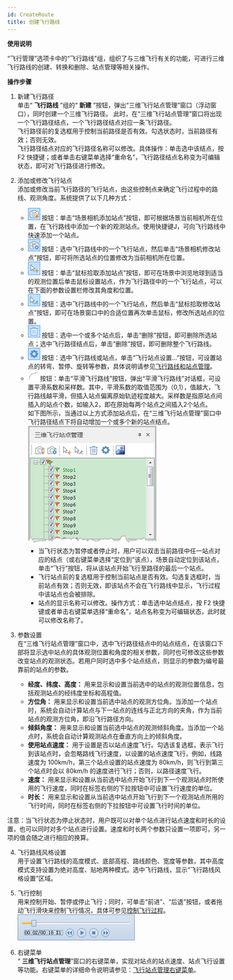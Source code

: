 ```yaml
---
id: CreateRoute
title: 创建飞行路线
---
```

**使用说明**

“飞行管理”选项卡中的“飞行路线”组，组织了与三维飞行有关的功能，可进行三维飞行路线的创建、转换和删除、站点管理等相关操作。

**操作步骤**

  1. 新建飞行路径   
单击“ **飞行路线** ”组的“ **新建** ”按钮，弹出“三维飞行站点管理”窗口（浮动窗口），同时创建一个三维飞行路径。
此时，在“三维飞行站点管理”窗口将出现一个飞行路径结点，一个飞行路径结点对应一条飞行路径。  
飞行路径前的复选框用于控制当前路径是否有效。勾选状态时，当前路径有效；否则无效。  
飞行路径结点对应的飞行路径名称可以修改。具体操作：单击选中该结点，按 F2
快捷键；或者单击右键菜单选择“重命名”，飞行路径结点名称变为可编辑状态，即可对飞行路径进行修改。

  2. 添加或修改飞行站点   
添加或修改当前飞行路径的飞行站点，由这些控制点来确定飞行过程中的路线、观测角度。系统提供了以下几种方式：

     * ![](img/Image_Route_FirstPersonCamera.png) 按钮：单击“场景相机添加站点”按钮，即可根据场景当前相机所在位置，在飞行路线中添加一个新的观测站点。使用快捷键J，可向飞行路线中快速添加一个站点。
     * ![](img/Image_Route_ModifyStop.PNG) 按钮：选中飞行路线中的一个飞行站点，然后单击“场景相机修改站点”按钮，即可将所选站点的位置修改为当前相机所在位置。
     * ![](img/Image_Route_NewStop.png) 按钮：单击“鼠标拾取添加站点”按钮，即可在场景中浏览地球到适当的观测位置后单击鼠标设置站点，作为飞行路径中的一个飞行站点，可以在下面的参数设置栏修改其角度和位置。
     * ![](img/Image_Route_MousePickStop.png) 按钮：选中飞行路线中的一个飞行站点，然后单击“鼠标拾取修改站点”按钮，即可在场景窗口中的合适位置再次单击鼠标，修改所选站点的位置。
     * ![](img/DelStopBut.png) 按钮：选中一个或多个站点后，单击“删除”按钮，即可删除所选站点；选中飞行路径结点后，单击“删除”按钮，即可删除整个飞行路线。
     * ![](../../img/globalsetting.png) 按钮：选中飞行路线或站点，单击“飞行站点设置...”按钮，可设置站点的转弯、暂停、旋转等参数，具体说明请参见[飞行路线和站点管理](FlyingStopManager  )。
     * ![](img/SmoothingLine.png) 按钮：单击“平滑飞行路线”按钮，弹出“平滑飞行路线”对话框，可设置平滑系数和采样数。其中，平滑系数的取值范围为（0,1），值越大，飞行路线越平滑，但插入站点偏离原始轨迹程度越大。采样数是指原站点间插入的站点个数，如输入2，即在原始每两个站点之间插入2个站点。   
  如下图所示，当通过以上方式添加站点后，在“三维飞行站点管理”窗口中飞行路径结点下将自动增加一个或多个新的站点结点。  
![](img/AddStopAfter.png)    
       - 当飞行状态为暂停或者停止时，用户可以双击当前路径中任一站点对应的结点（或右键菜单选择“定位到”该点），场景自动定位到该站点，单击“飞行”按钮，将从该站点开始飞行至路径的最后一个站点。  
       - 飞行站点前的复选框用于控制当前站点是否有效。勾选复选框时，当前站点有效；否则无效，即该站点不会在飞行路线中显示，飞行过程中该站点也会被排除。  
       - 站点的显示名称可以修改。操作方式：单击选中站点结点，按 F2 快捷键或者单击右键菜单选择“重命名”，站点名称变为可编辑状态，此时就可以修改名称了。

  1. 参数设置   
在“三维飞行站点管理”窗口中，选中飞行路径结点中的站点结点，在该窗口下部将显示选中站点的具体观测位置和角度的相关参数，同时也可修改这些参数改变站点的观测状态。若用户同时选中多个站点结点，则显示的参数为编号最靠前的站点的参数。

       * **经度、纬度、高度：** 用来显示和设置当前选中的站点的观测位置信息，包括观测站点的经纬度坐标和高程值。
       * **方位角：** 用来显示和设置当前选中站点的观测方位角。当添加一个站点时，系统会自动计算站点与下一站点的连线与正北方向的夹角，作为当前站点的观测方位角，即沿飞行路径方向。
       * **倾斜角度：** 用来显示和设置当前选中站点的观测倾斜角度。当添加一个站点时，系统会自动计算观测站点在垂直方向上的倾斜角度。
       * **使用站点速度：** 用于设置是否以站点速度飞行。勾选该复选框，表示飞行到该站点时，会忽略路线飞行速度，以设置的站点速度飞行，例如，线路速度为 100km/h，第三个站点设置的站点速度为 80km/h，则飞行到第三个站点时会以 80km/h 的速度进行飞行；否则，以路径速度飞行。
       * **速度：** 用来显示和设置从当前选中站点开始飞行到下一个观测站点时所使用的飞行速度，同时在标签右侧的下拉按钮中可设置飞行速度的单位。
       * **时长：** 用来显示和设置从当前选中站点开始飞行到下一个观测站点所用的飞行时间，同时在标签右侧的下拉按钮中可设置飞行时间的单位。

注意：当飞行状态为停止状态时，用户既可以对单个站点进行站点速度和时长的设置，也可以同时对多个站点进行设置。速度和时长两个参数只设置一项即可，另一项的值会随之进行相应的换算。

  4. 飞行路线风格设置   
用于设置飞行路线的高度模式、底部高程、路线颜色、宽度等参数，其中高度模式支持设置为绝对高度、贴地两种模式。选中飞行路线，显示“飞行路线风格设置”区域。

  5. 飞行控制   
用来控制开始、暂停或停止飞行；同时，可单击“前进”、“后退”按钮，或者拖动飞行滑块来控制飞行情况，具体可参见[控制飞行过程](ControlFlying)。  
![](img/FlyCtrl.png)  

  6. 右键菜单   
“ **三维飞行站点管理**”窗口的右键菜单，实现对站点的站点速度、站点飞行设置等功能。右键菜单的详细命令说明请参见：[飞行站点管理右键菜单](FlyingStopManager  )。
